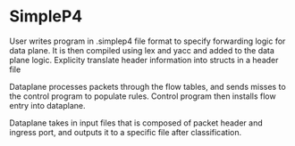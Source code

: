 # SimpleP4

User writes program in .simplep4 file format to specify forwarding logic for data plane. It is then compiled using lex and yacc and added to the data plane logic. Explicity translate header information into structs in a header file

Dataplane processes packets through the flow tables, and sends misses to the control program to populate rules. Control program then installs flow entry into dataplane. 

Dataplane takes in input files that is composed of packet header and ingress port, and outputs it to a specific file after classification. 


